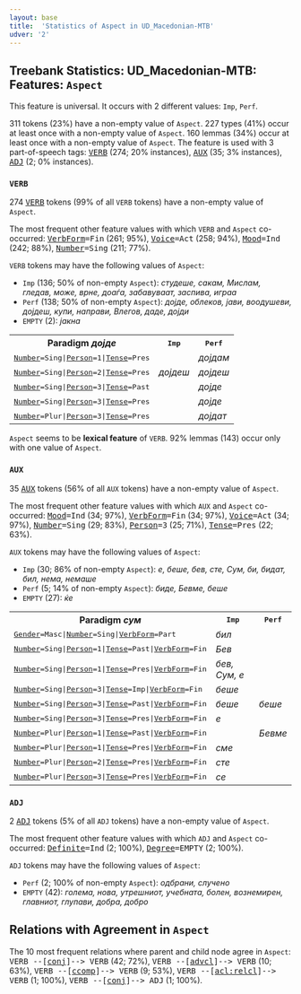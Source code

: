 ```yaml
---
layout: base
title:  'Statistics of Aspect in UD_Macedonian-MTB'
udver: '2'
---
```


## Treebank Statistics: UD_Macedonian-MTB: Features: `Aspect`

This feature is universal.
It occurs with 2 different values: `Imp`, `Perf`.

311 tokens (23%) have a non-empty value of `Aspect`.
227 types (41%) occur at least once with a non-empty value of `Aspect`.
160 lemmas (34%) occur at least once with a non-empty value of `Aspect`.
The feature is used with 3 part-of-speech tags: <tt><a href="mk_mtb-pos-VERB.html">VERB</a></tt> (274; 20% instances), <tt><a href="mk_mtb-pos-AUX.html">AUX</a></tt> (35; 3% instances), <tt><a href="mk_mtb-pos-ADJ.html">ADJ</a></tt> (2; 0% instances).

### `VERB`

274 <tt><a href="mk_mtb-pos-VERB.html">VERB</a></tt> tokens (99% of all `VERB` tokens) have a non-empty value of `Aspect`.

The most frequent other feature values with which `VERB` and `Aspect` co-occurred: <tt><a href="mk_mtb-feat-VerbForm.html">VerbForm</a></tt><tt>=Fin</tt> (261; 95%), <tt><a href="mk_mtb-feat-Voice.html">Voice</a></tt><tt>=Act</tt> (258; 94%), <tt><a href="mk_mtb-feat-Mood.html">Mood</a></tt><tt>=Ind</tt> (242; 88%), <tt><a href="mk_mtb-feat-Number.html">Number</a></tt><tt>=Sing</tt> (211; 77%).

`VERB` tokens may have the following values of `Aspect`:

* `Imp` (136; 50% of non-empty `Aspect`): <em>студеше, сакам, Мислам, гледав, може, врне, доаѓа, забавуваат, заспива, играа</em>
* `Perf` (138; 50% of non-empty `Aspect`): <em>дојде, облеков, јави, воодушеви, дојдеш, купи, направи, Влегов, даде, дојди</em>
* `EMPTY` (2): <em>јакна</em>

<table>
  <tr><th>Paradigm <i>дојде</i></th><th><tt>Imp</tt></th><th><tt>Perf</tt></th></tr>
  <tr><td><tt><tt><a href="mk_mtb-feat-Number.html">Number</a></tt><tt>=Sing</tt>|<tt><a href="mk_mtb-feat-Person.html">Person</a></tt><tt>=1</tt>|<tt><a href="mk_mtb-feat-Tense.html">Tense</a></tt><tt>=Pres</tt></tt></td><td></td><td><em>дојдам</em></td></tr>
  <tr><td><tt><tt><a href="mk_mtb-feat-Number.html">Number</a></tt><tt>=Sing</tt>|<tt><a href="mk_mtb-feat-Person.html">Person</a></tt><tt>=2</tt>|<tt><a href="mk_mtb-feat-Tense.html">Tense</a></tt><tt>=Pres</tt></tt></td><td><em>дојдеш</em></td><td><em>дојдеш</em></td></tr>
  <tr><td><tt><tt><a href="mk_mtb-feat-Number.html">Number</a></tt><tt>=Sing</tt>|<tt><a href="mk_mtb-feat-Person.html">Person</a></tt><tt>=3</tt>|<tt><a href="mk_mtb-feat-Tense.html">Tense</a></tt><tt>=Past</tt></tt></td><td></td><td><em>дојде</em></td></tr>
  <tr><td><tt><tt><a href="mk_mtb-feat-Number.html">Number</a></tt><tt>=Sing</tt>|<tt><a href="mk_mtb-feat-Person.html">Person</a></tt><tt>=3</tt>|<tt><a href="mk_mtb-feat-Tense.html">Tense</a></tt><tt>=Pres</tt></tt></td><td></td><td><em>дојде</em></td></tr>
  <tr><td><tt><tt><a href="mk_mtb-feat-Number.html">Number</a></tt><tt>=Plur</tt>|<tt><a href="mk_mtb-feat-Person.html">Person</a></tt><tt>=3</tt>|<tt><a href="mk_mtb-feat-Tense.html">Tense</a></tt><tt>=Pres</tt></tt></td><td></td><td><em>дојдат</em></td></tr>
</table>

`Aspect` seems to be **lexical feature** of `VERB`. 92% lemmas (143) occur only with one value of `Aspect`.

### `AUX`

35 <tt><a href="mk_mtb-pos-AUX.html">AUX</a></tt> tokens (56% of all `AUX` tokens) have a non-empty value of `Aspect`.

The most frequent other feature values with which `AUX` and `Aspect` co-occurred: <tt><a href="mk_mtb-feat-Mood.html">Mood</a></tt><tt>=Ind</tt> (34; 97%), <tt><a href="mk_mtb-feat-VerbForm.html">VerbForm</a></tt><tt>=Fin</tt> (34; 97%), <tt><a href="mk_mtb-feat-Voice.html">Voice</a></tt><tt>=Act</tt> (34; 97%), <tt><a href="mk_mtb-feat-Number.html">Number</a></tt><tt>=Sing</tt> (29; 83%), <tt><a href="mk_mtb-feat-Person.html">Person</a></tt><tt>=3</tt> (25; 71%), <tt><a href="mk_mtb-feat-Tense.html">Tense</a></tt><tt>=Pres</tt> (22; 63%).

`AUX` tokens may have the following values of `Aspect`:

* `Imp` (30; 86% of non-empty `Aspect`): <em>е, беше, бев, сте, Сум, би, бидат, бил, нема, немаше</em>
* `Perf` (5; 14% of non-empty `Aspect`): <em>биде, Бевме, беше</em>
* `EMPTY` (27): <em>ќе</em>

<table>
  <tr><th>Paradigm <i>сум</i></th><th><tt>Imp</tt></th><th><tt>Perf</tt></th></tr>
  <tr><td><tt><tt><a href="mk_mtb-feat-Gender.html">Gender</a></tt><tt>=Masc</tt>|<tt><a href="mk_mtb-feat-Number.html">Number</a></tt><tt>=Sing</tt>|<tt><a href="mk_mtb-feat-VerbForm.html">VerbForm</a></tt><tt>=Part</tt></tt></td><td><em>бил</em></td><td></td></tr>
  <tr><td><tt><tt><a href="mk_mtb-feat-Number.html">Number</a></tt><tt>=Sing</tt>|<tt><a href="mk_mtb-feat-Person.html">Person</a></tt><tt>=1</tt>|<tt><a href="mk_mtb-feat-Tense.html">Tense</a></tt><tt>=Past</tt>|<tt><a href="mk_mtb-feat-VerbForm.html">VerbForm</a></tt><tt>=Fin</tt></tt></td><td><em>Бев</em></td><td></td></tr>
  <tr><td><tt><tt><a href="mk_mtb-feat-Number.html">Number</a></tt><tt>=Sing</tt>|<tt><a href="mk_mtb-feat-Person.html">Person</a></tt><tt>=1</tt>|<tt><a href="mk_mtb-feat-Tense.html">Tense</a></tt><tt>=Pres</tt>|<tt><a href="mk_mtb-feat-VerbForm.html">VerbForm</a></tt><tt>=Fin</tt></tt></td><td><em>бев, Сум, е</em></td><td></td></tr>
  <tr><td><tt><tt><a href="mk_mtb-feat-Number.html">Number</a></tt><tt>=Sing</tt>|<tt><a href="mk_mtb-feat-Person.html">Person</a></tt><tt>=3</tt>|<tt><a href="mk_mtb-feat-Tense.html">Tense</a></tt><tt>=Imp</tt>|<tt><a href="mk_mtb-feat-VerbForm.html">VerbForm</a></tt><tt>=Fin</tt></tt></td><td><em>беше</em></td><td></td></tr>
  <tr><td><tt><tt><a href="mk_mtb-feat-Number.html">Number</a></tt><tt>=Sing</tt>|<tt><a href="mk_mtb-feat-Person.html">Person</a></tt><tt>=3</tt>|<tt><a href="mk_mtb-feat-Tense.html">Tense</a></tt><tt>=Past</tt>|<tt><a href="mk_mtb-feat-VerbForm.html">VerbForm</a></tt><tt>=Fin</tt></tt></td><td><em>беше</em></td><td><em>беше</em></td></tr>
  <tr><td><tt><tt><a href="mk_mtb-feat-Number.html">Number</a></tt><tt>=Sing</tt>|<tt><a href="mk_mtb-feat-Person.html">Person</a></tt><tt>=3</tt>|<tt><a href="mk_mtb-feat-Tense.html">Tense</a></tt><tt>=Pres</tt>|<tt><a href="mk_mtb-feat-VerbForm.html">VerbForm</a></tt><tt>=Fin</tt></tt></td><td><em>е</em></td><td></td></tr>
  <tr><td><tt><tt><a href="mk_mtb-feat-Number.html">Number</a></tt><tt>=Plur</tt>|<tt><a href="mk_mtb-feat-Person.html">Person</a></tt><tt>=1</tt>|<tt><a href="mk_mtb-feat-Tense.html">Tense</a></tt><tt>=Past</tt>|<tt><a href="mk_mtb-feat-VerbForm.html">VerbForm</a></tt><tt>=Fin</tt></tt></td><td></td><td><em>Бевме</em></td></tr>
  <tr><td><tt><tt><a href="mk_mtb-feat-Number.html">Number</a></tt><tt>=Plur</tt>|<tt><a href="mk_mtb-feat-Person.html">Person</a></tt><tt>=1</tt>|<tt><a href="mk_mtb-feat-Tense.html">Tense</a></tt><tt>=Pres</tt>|<tt><a href="mk_mtb-feat-VerbForm.html">VerbForm</a></tt><tt>=Fin</tt></tt></td><td><em>сме</em></td><td></td></tr>
  <tr><td><tt><tt><a href="mk_mtb-feat-Number.html">Number</a></tt><tt>=Plur</tt>|<tt><a href="mk_mtb-feat-Person.html">Person</a></tt><tt>=2</tt>|<tt><a href="mk_mtb-feat-Tense.html">Tense</a></tt><tt>=Pres</tt>|<tt><a href="mk_mtb-feat-VerbForm.html">VerbForm</a></tt><tt>=Fin</tt></tt></td><td><em>сте</em></td><td></td></tr>
  <tr><td><tt><tt><a href="mk_mtb-feat-Number.html">Number</a></tt><tt>=Plur</tt>|<tt><a href="mk_mtb-feat-Person.html">Person</a></tt><tt>=3</tt>|<tt><a href="mk_mtb-feat-Tense.html">Tense</a></tt><tt>=Pres</tt>|<tt><a href="mk_mtb-feat-VerbForm.html">VerbForm</a></tt><tt>=Fin</tt></tt></td><td><em>се</em></td><td></td></tr>
</table>

### `ADJ`

2 <tt><a href="mk_mtb-pos-ADJ.html">ADJ</a></tt> tokens (5% of all `ADJ` tokens) have a non-empty value of `Aspect`.

The most frequent other feature values with which `ADJ` and `Aspect` co-occurred: <tt><a href="mk_mtb-feat-Definite.html">Definite</a></tt><tt>=Ind</tt> (2; 100%), <tt><a href="mk_mtb-feat-Degree.html">Degree</a></tt><tt>=EMPTY</tt> (2; 100%).

`ADJ` tokens may have the following values of `Aspect`:

* `Perf` (2; 100% of non-empty `Aspect`): <em>одбрани, случено</em>
* `EMPTY` (42): <em>голема, нова, утрешниот, учебната, болен, вознемирен, главниот, глупави, добра, добро</em>

## Relations with Agreement in `Aspect`

The 10 most frequent relations where parent and child node agree in `Aspect`:
<tt>VERB --[<tt><a href="mk_mtb-dep-conj.html">conj</a></tt>]--> VERB</tt> (42; 72%),
<tt>VERB --[<tt><a href="mk_mtb-dep-advcl.html">advcl</a></tt>]--> VERB</tt> (10; 63%),
<tt>VERB --[<tt><a href="mk_mtb-dep-ccomp.html">ccomp</a></tt>]--> VERB</tt> (9; 53%),
<tt>VERB --[<tt><a href="mk_mtb-dep-acl-relcl.html">acl:relcl</a></tt>]--> VERB</tt> (1; 100%),
<tt>VERB --[<tt><a href="mk_mtb-dep-conj.html">conj</a></tt>]--> ADJ</tt> (1; 100%).


